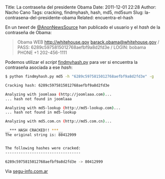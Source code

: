 Title: La contraseña del presidente Obama
Date: 2011-12-01 22:28
Author: Nacho Cano
Tags: cracking, findmyhash, hash, md5, md5sum
Slug: la-contrasena-del-presidente-obama
Related: encuentra-el-hash

En un _tweet_ de [@AnonNewsSource][] han publicado el usuario y el
_hash_ de la contraseña de Obama:

> Obama WEB http://whitehouse.gov barack.obama@whitehouse.gov / PASS:
> 6289c5975815012768aefbf9a8d2fd3e / LOGIN: bobama PHONE +1 202-456-1111

Podemos utilizar el _script_ [findmyhash.py][] para ver si encuentra la
contraseña asociada a ese _hash_:

```bash
$ python findmyhash.py md5 -h "6289c5975815012768aefbf9a8d2fd3e" -g

Cracking hash: 6289c5975815012768aefbf9a8d2fd3e

Analyzing with joomlaaa (http://joomlaaa.com)...
... hash not found in joomlaaa

Analyzing with md5-lookup (http://md5-lookup.com)...
... hash not found in md5-lookup

Analyzing with md5.com.cn (http://md5.com.cn)...

__*** HASH CRACKED!! ***__
The original string is: 80412999


The following hashes were cracked:
----------------------------------

6289c5975815012768aefbf9a8d2fd3e -> 80412999
```

Via [segu-info.com.ar][]

  [@AnonNewsSource]: http://twitter.com/#!/AnonNewsSource/status/141733919501467649
    "@AnonNewsSource"
  [findmyhash.py]: {filename}/hack/encuentra-el-hash.md
    "Encuentra el hash"
  [segu-info.com.ar]: http://blog.segu-info.com.ar/2011/12/usuario-y-contrasena-de-barack-obama.html
    "segu-info.com.ar"
